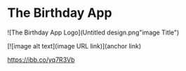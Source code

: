 # The Birthday App
![The Birthday App Logo](Untitled design.png"image Title")

 [![image alt text](image URL link)](anchor link)

https://ibb.co/yq7R3Vb
